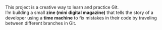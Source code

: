 This project is a creative way to learn and practice Git.  
I’m building a small **zine (mini digital magazine)** that tells the story of a developer using a **time machine** to fix mistakes in their code by traveling between different branches in Git.
